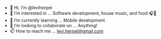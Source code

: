 - 👋 Hi, I’m @leviherpel
- 👀 I’m interested in ... Software development, house music, and food 🎧🤠
- 🌱 I’m currently learning ... Mobile development
- 💞️ I’m looking to collaborate on ... Anything!
- 📫 How to reach me ... levi.herpel@gmail.com

<!---
leviherpel/leviherpel is a ✨ special ✨ repository because its `README.md` (this file) appears on your GitHub profile.
You can click the Preview link to take a look at your changes.
--->
